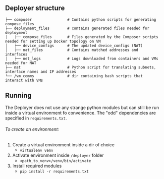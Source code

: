 ## Deployer structure

    ├── composer                # Contains python scripts for generating compose files
    ├── deployment_files        # contains generated files needed for deployment
    │   ├── compose_files       # Files generated by the Composer scripts needed for setting up Docker topology on VM
    │   ├── device_configs      # The updated device_configs (NAT)
    │   ├── nat_files           # Contains matched addresses and interfaces
    │   ├── net_logs            # Logs downloaded from containers and VMs needed for NAT
    ├── nat                     # Python script for translating subnets, interface names and IP addresses
    └── /vm_comms               # dir containing bash scripts that interact with VMs
    
 ## Running
 
 The Deployer does not use any strange python modules but can still be run 
 inside a virtual environment fo convenience. The "odd" dependencies are 
 specified in `requirements.txt`. 
 
 ###### To create an environment:
 1. Create a virtual environment inside a dir of choice
    * `virtualenv venv`
 2. Activate environment inside `/deployer` folder
    * `<path_to_venv>/venv/bin/activate`
 3. Install required modules
    * `pip install -r requirements.txt`